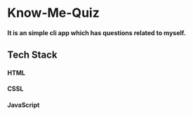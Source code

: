 # Know-Me-Quiz

<h4> It is an simple cli app which has questions related to myself.</h4>

<h2>Tech Stack</h2>
<h4>HTML</h4>
<h4>CSSL</h4>
<h4>JavaScript</h4>
